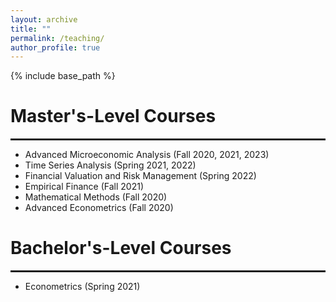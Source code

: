 ```yaml
---
layout: archive
title: ""
permalink: /teaching/
author_profile: true
---
```


{% include base_path %}

# Master's-Level Courses
<hr style="border: 1.5px solid;">

* Advanced Microeconomic Analysis (Fall 2020, 2021, 2023)
* Time Series Analysis (Spring 2021, 2022)
* Financial Valuation and Risk Management (Spring 2022)
* Empirical Finance (Fall 2021)
* Mathematical Methods (Fall 2020)
* Advanced Econometrics (Fall 2020)

# Bachelor's-Level Courses
<hr style="border: 1.5px solid;">

* Econometrics (Spring 2021)

